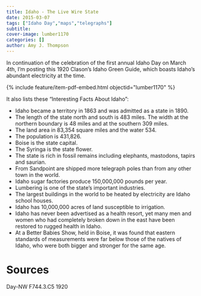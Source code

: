 ```yaml
---
title: Idaho - The Live Wire State
date: 2015-03-07
tags: ["Idaho Day","maps","telegraphs"]
subtitle: 
cover-image: lumber1170
categories: []
author: Amy J. Thompson
---
```


In continuation of the celebration of the first annual Idaho Day on March 4th, I’m posting this 1920 Clason’s Idaho Green Guide, which boasts Idaho’s abundant electricity at the time.

{% include feature/item-pdf-embed.html objectid="lumber1170" %}

It also lists these “Interesting Facts About Idaho”:
- Idaho became a territory in 1863 and was admitted as a state in 1890.
- The length of the state north and south is 483 miles.  The width at the northern boundary is 48 miles and at the southern 309 miles.
- The land area in 83,354 square miles and the water 534.
- The population is 431,826.
- Boise is the state capital.
- The Syringa is the state flower.
- The state is rich in fossil remains including elephants, mastodons, tapirs and saurian.
- From Sandpoint are shipped more telegraph poles than from any other town in the world.
- Idaho sugar factories produce 150,000,000 pounds per year.
- Lumbering is one of the state’s important industries.
- The largest buildings in the world to be heated by electricity are Idaho school houses.
- Idaho has 10,000,000 acres of land susceptible to irrigation.
- Idaho has never been advertised as a health resort, yet many men and women who had completely broken down in the east have been restored to rugged health in Idaho.
- At a Better Babies Show, held in Boise, it was found that eastern standards of measurements were far below those of the natives of Idaho, who were both bigger and stronger for the same age.  

# Sources

Day-NW F744.3.C5 1920